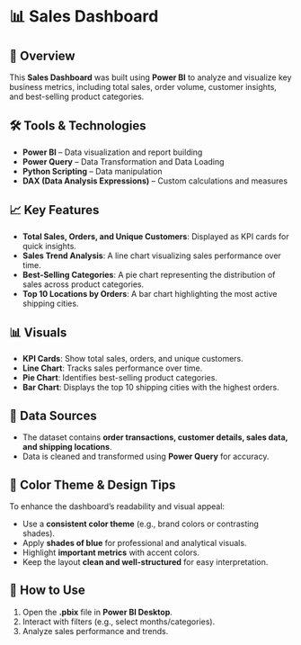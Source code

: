 # 📊 Sales Dashboard

## 📌 Overview  
This **Sales Dashboard** was built using **Power BI** to analyze and visualize key business metrics, including total sales, order volume, customer insights, and best-selling product categories.

## 🛠️ Tools & Technologies  
- **Power BI** – Data visualization and report building  
- **Power Query** – Data Transformation and Data Loading  
- **Python Scripting** – Data manipulation 
- **DAX (Data Analysis Expressions)** – Custom calculations and measures  

## 📈 Key Features  
- **Total Sales, Orders, and Unique Customers**: Displayed as KPI cards for quick insights.  
- **Sales Trend Analysis**: A line chart visualizing sales performance over time.  
- **Best-Selling Categories**: A pie chart representing the distribution of sales across product categories.  
- **Top 10 Locations by Orders**: A bar chart highlighting the most active shipping cities.  

## 📊 Visuals  
- **KPI Cards**: Show total sales, orders, and unique customers.  
- **Line Chart**: Tracks sales performance over time.  
- **Pie Chart**: Identifies best-selling product categories.  
- **Bar Chart**: Displays the top 10 shipping cities with the highest orders.  

## 📂 Data Sources  
- The dataset contains **order transactions, customer details, sales data, and shipping locations**.  
- Data is cleaned and transformed using **Power Query** for accuracy.  

## 🎨 Color Theme & Design Tips  
To enhance the dashboard’s readability and visual appeal:  
- Use a **consistent color theme** (e.g., brand colors or contrasting shades).  
- Apply **shades of blue** for professional and analytical visuals.  
- Highlight **important metrics** with accent colors.  
- Keep the layout **clean and well-structured** for easy interpretation.  

## 🚀 How to Use  
1. Open the **.pbix** file in **Power BI Desktop**.  
2. Interact with filters (e.g., select months/categories).  
3. Analyze sales performance and trends.  
